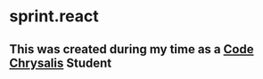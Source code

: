 # sprint.react
## This was created during my time as a [Code Chrysalis](https://codechrysalis.io) Student